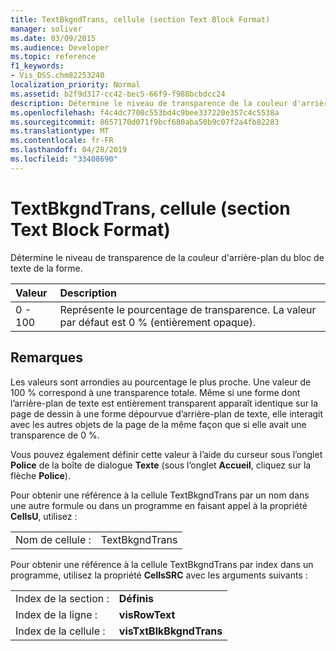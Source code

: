 ```yaml
---
title: TextBkgndTrans, cellule (section Text Block Format)
manager: soliver
ms.date: 03/09/2015
ms.audience: Developer
ms.topic: reference
f1_keywords:
- Vis_DSS.chm82253240
localization_priority: Normal
ms.assetid: b2f9d317-cc42-bec5-66f9-f988bcbdcc24
description: Détermine le niveau de transparence de la couleur d'arrière-plan du bloc de texte de la forme.
ms.openlocfilehash: f4c4dc7700c553bd4c9bee337220e357c4c5538a
ms.sourcegitcommit: 8657170d071f9bcf680aba50b9c07f2a4fb82283
ms.translationtype: MT
ms.contentlocale: fr-FR
ms.lasthandoff: 04/28/2019
ms.locfileid: "33408690"
---
```

# <a name="textbkgndtrans-cell-text-block-format-section"></a>TextBkgndTrans, cellule (section Text Block Format)

Détermine le niveau de transparence de la couleur d'arrière-plan du bloc de texte de la forme.
  
|**Valeur**|**Description**|
|:-----|:-----|
|0 - 100  <br/> |Représente le pourcentage de transparence. La valeur par défaut est 0 % (entièrement opaque).  <br/> |
   
## <a name="remarks"></a>Remarques

Les valeurs sont arrondies au pourcentage le plus proche. Une valeur de 100 % correspond à une transparence totale. Même si une forme dont l’arrière-plan de texte est entièrement transparent apparaît identique sur la page de dessin à une forme dépourvue d’arrière-plan de texte, elle interagit avec les autres objets de la page de la même façon que si elle avait une transparence de 0 %.
  
Vous pouvez également définir cette valeur à l’aide du curseur sous l’onglet **Police** de la boîte de dialogue **Texte** (sous l’onglet **Accueil**, cliquez sur la flèche **Police**). 
  
Pour obtenir une référence à la cellule TextBkgndTrans par un nom dans une autre formule ou dans un programme en faisant appel à la propriété **CellsU**, utilisez : 
  
|||
|:-----|:-----|
|Nom de cellule :  <br/> |TextBkgndTrans  <br/> |
   
Pour obtenir une référence à la cellule TextBkgndTrans par index dans un programme, utilisez la propriété **CellsSRC** avec les arguments suivants : 
  
|||
|:-----|:-----|
|Index de la section :  <br/> |**Définis** <br/> |
|Index de la ligne :  <br/> |**visRowText** <br/> |
|Index de la cellule :  <br/> |**visTxtBlkBkgndTrans** <br/> |
   

